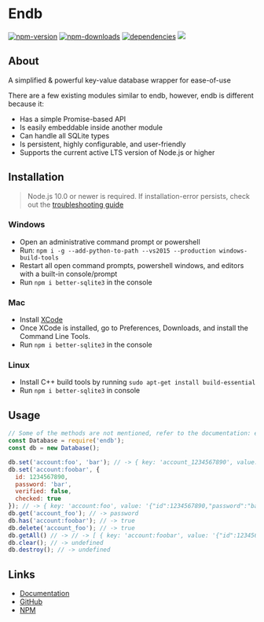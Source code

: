 # Endb

<p>
  <a href="https://www.npmjs.com/package/endb"><img src="https://img.shields.io/npm/v/endb.svg" alt="npm-version" /></a>
  <a href="https://www.npmjs.com/package/endb"><img src="https://img.shields.io/npm/dt/endb.svg" alt="npm-downloads" /></a>
  <a href="https://david-dm.org/chroventer/endb"><img src="https://img.shields.io/david/chroventer/endb.svg" alt="dependencies" /></a>
  <a href="https://github.com/chroventer/endb/stargazers"><img src="https://img.shields.io/github/stars/chroventer/endb.svg?style=social&label=Star"></a>
</p>

## About

A simplified & powerful key-value database wrapper for ease-of-use

There are a few existing modules similar to endb, however, endb is different because it:

- Has a simple Promise-based API
- Is easily embeddable inside another module
- Can handle all SQLite types
- Is persistent, highly configurable, and user-friendly
- Supports the current active LTS version of Node.js or higher

## Installation

> Node.js 10.0 or newer is required.
> If installation-error persists, check out the [troubleshooting guide](https://github.com/JoshuaWise/better-sqlite3/blob/master/docs/troubleshooting.md)

### Windows

- Open an administrative command prompt or powershell
- Run: `npm i -g --add-python-to-path --vs2015 --production windows-build-tools`
- Restart all open command prompts, powershell windows, and editors with a built-in console/prompt
- Run `npm i better-sqlite3` in the console

### Mac

- Install [XCode](https://developer.apple.com/xcode)
- Once XCode is installed, go to Preferences, Downloads, and install the Command Line Tools.
- Run `npm i better-sqlite3` in the console

### Linux

- Install C++ build tools by running `sudo apt-get install build-essential`
- Run `npm i better-sqlite3` in console

## Usage

```js
// Some of the methods are not mentioned, refer to the documentation: endb.js.org
const Database = require('endb');
const db = new Database();

db.set('account:foo', 'bar'); // -> { key: 'account_1234567890', value: 'bar' }
db.set('account:foobar', {
  id: 1234567890,
  password: 'bar',
  verified: false,
  checked: true
}); // -> { key: 'account:foo', value: '{"id":1234567890,"password":"bar","verified":false,"checked":true}' }
db.get('account_foo'); // -> password
db.has('account:foobar'); // -> true
db.delete('account_foo'); // -> true
db.getAll() // -> // -> [ { key: 'account:foobar', value: '{"id":1234567890,"password":"password",verfied:false,"checked":true}' } ]
db.clear(); // -> undefined
db.destroy(); // -> undefined
```

## Links

- [Documentation](https://endb.js.org)
- [GitHub](https://github.com/chroventer/endb)
- [NPM](https://npmjs.com/endb)
